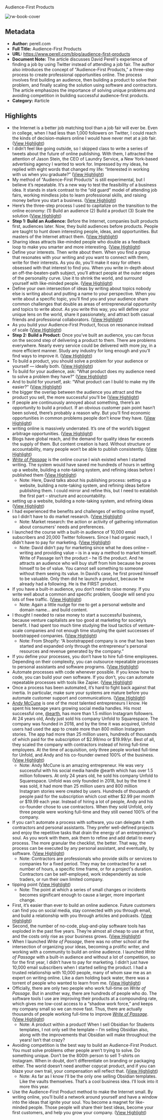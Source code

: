 Audience-First Products

![rw-book-cover](http://static1.squarespace.com/static/55576406e4b02e4679105dc2/55576b2ae4b0a213bdd2fc6a/5e2614989b352403229a94b6/1579626684972/hanson-lu-WrNbw7UeNqI-unsplash.jpg?format=1500w)

## Metadata
- **Author:** perell.com
- **Full Title:** Audience-First Products
- **URL:** https://www.perell.com/blog/audience-first-products
- **Document Note:** The article discusses David Perell's experience of finding a job by using Twitter instead of attending a job fair. The author also introduces the concept of "Audience-First Products," a three-step process to create professional opportunities online. The process involves first building an audience, then building a product to solve their problem, and finally scaling the solution using software and contractors. The article emphasizes the importance of solving unique problems and avoiding competition in building successful audience-first products.
- **Category:** #article

## Highlights
- the Internet is a better job matching tool than a job fair will ever be. Even in college, when I had less than 1,000 followers on Twitter, I could reach the kinds of decision-makers online I would have never met at a job fair. ([View Highlight](https://read.readwise.io/read/01h0tb69z85shas8w3pn1p6588))
- I didn’t feel like going outside, so I skipped class to write a series of tweets about the future of online publishing. With them, I attracted the attention of Jason Stein, the CEO of Laundry Service, a New York-based advertising agency I wanted to work for. Impressed by my ideas, he replied with eight words that changed my life: “Interested in working with us when you graduate?” ([View Highlight](https://read.readwise.io/read/01h0tb8brw480yz460h50d40a6))
- My method of “Audience-First Products” is still experimental, but I believe it’s repeatable. It’s a new way to test the feasibility of a business idea. It stands in stark contrast to the “old guard” model of attending job fairs, working mindless jobs to learn professional skills, and raising money before you start a business. ([View Highlight](https://read.readwise.io/read/01h0tbar5qp3zppa9z803gsv3p))
- Here’s the three-step process I used to capitalize on the transition to the online economy:
  (1) Build an audience
  (2) Build a product
  (3) Scale the solution ([View Highlight](https://read.readwise.io/read/01h0tbb03rpc6gj7efg58q6vnx))
- **Step 1: Build an Audience:** Before the Internet, companies built products first, audiences later. Now, they build audiences before products. People are taught to hunt down interesting people, ideas, and opportunities. But masters of the Internet attract them. ([View Highlight](https://read.readwise.io/read/01h0tbbmp5pfzjedgytmbbz5mm))
- Sharing ideas attracts like-minded people who double as a feedback loop to make you smarter and more interesting. ([View Highlight](https://read.readwise.io/read/01h0tbd76bbj0rn5sx9st62p9n))
- Define your interests. Then write about them. When you find a group that resonates with your writing and you want to connect with them, write for their interests. As you do, you’ll make it easy for others obsessed with that interest to find you. When you write in-depth about an off-the-beaten-path subject, you’ll attract people at the outer edges of the personality curve. Use it to shrink the world, and surround yourself with like-minded people. ([View Highlight](https://read.readwise.io/read/01h0tbgjkcsz0na4k0w2aza4ps))
- Define your own intersection of ideas by writing about topics nobody else is writing about and putting a name to your perspective. When you write about a specific topic, you’ll find you and your audience share common challenges that double as areas of entrepreneurial opportunity and topics to write about. As you write this way, you will define your unique lens on the world, share it passionately, and attract both casual friends and professional collaborators. ([View Highlight](https://read.readwise.io/read/01h0tbh9f7g4xfn69ch5r0f9pf))
- As you build your Audience-First Product, focus on resonance instead of scale ([View Highlight](https://read.readwise.io/read/01h0tbkh26mjs43vndcpasfmc9))
- **Step 2: Build a Product:** Once you’ve built an audience, you can focus on the second step of delivering a product to them. There are problems everywhere. Nearly every service could be delivered with more joy, in a more efficient manner. Study any industry for long enough and you’ll find ways to improve it. ([View Highlight](https://read.readwise.io/read/01h0tbpa9erg6gdxa5sz47snb4))
- To build a product, you should solve a problem for your audience or yourself — ideally both. ([View Highlight](https://read.readwise.io/read/01h0tbpgg9drbchee3qdg32jcz))
- To build for your audience, ask: “What product does my audience need to solve a problem they have?” ([View Highlight](https://read.readwise.io/read/01h0tbpnqva6n11m05n0k6jps4))
- And to build for yourself, ask: “What product can I build to make my life easier?” ([View Highlight](https://read.readwise.io/read/01h0tbpv8p4ehpkb34brg6fy3a))
- the bigger the overlap between the audience you attract and the product you sell, the more successful you’ll be ([View Highlight](https://read.readwise.io/read/01h0tbrrbyc4v687jwajz3gxdj))
- If people are continuously annoyed about something, there’s an opportunity to build a product. If an obvious customer pain point hasn’t been solved, there’s probably a reason why. But you’ll find economic opportunities in common problems people don’t know they have. ([View Highlight](https://read.readwise.io/read/01h0tbvxkrynkkbasrct0exhqa))
- writing online is massively underrated. It’s one of the world’s biggest arbitrage opportunities. ([View Highlight](https://read.readwise.io/read/01h16v11t3jr3z62361ba174dr))
- Blogs have global reach, and the demand for quality ideas far exceeds the supply of them. But content creation is hard. Without structure or accountability, many people won’t be able to publish consistently. ([View Highlight](https://read.readwise.io/read/01h16v1rf759meh1g2w89n5r41))
- [*Write of Passage*](https://perell.com/write-of-passage) is the online course I wish existed when I started writing. The system would have saved me hundreds of hours in setting up a website, building a note-taking system, and refining ideas before I published them ([View Highlight](https://read.readwise.io/read/01h16v366ec5v5eegd1dg88ep2))
    - Note: Here, David talks about his publishing process: setting up a website, building a note-taking system, and refining ideas before publishing them. I could mirror and refine this, but I need to establish the first part – structure and accountability.
- setting up a website, building a note-taking system, and refining ideas ([View Highlight](https://read.readwise.io/read/01h16v3dqb03ak8m50ya8sahes))
- I had experienced the benefits and challenges of writing online myself, so I didn’t have to do market research. ([View Highlight](https://read.readwise.io/read/01h16vbcwv3ae8y30kdxfarwbg))
    - Note: Market research: the action or activity of gathering information about consumers' needs and preferences.
- I launched the course with a built-in audience of 10,000 email subscribers and 20,000 Twitter followers. Since I had organic reach, I didn’t have to pay for marketing. ([View Highlight](https://read.readwise.io/read/01h16vddhxfsmjc77y9x54341e))
    - Note: David didn’t pay for marketing since what he does online – writing and providing value – is in a way a method to market himself. Write of Passage isn’t the product – he IS the product. And he attracts an audience who will buy stuff from him because he proves himself to be of value. You cannot sell something to someone without them seeing its value. In David’s case, he first proved himself to be valuable. Only then did he launch a product, because he already had a following. He is the FIRST product.
- If you have a built-in audience, you don’t need to raise money. If you write well about a common and specific problem, Google will send you lots of free traffic. ([View Highlight](https://read.readwise.io/read/01h16vk9gcm0n92awvpx0d5djh))
    - Note: Again a little nudge for me to get a personal website and domain name… and build content.
- I thought I needed to raise money to start a successful business, because venture capitalists are too good at marketing for society’s benefit. I had spent too much time studying the loud tactics of venture-scale companies and not enough time studying the quiet successes of bootstrapped companies. ([View Highlight](https://read.readwise.io/read/01h16vs49hqbt1ay3yvj5wy5jd))
    - Note: From Shopify: “A bootstrapped company is one that has been started and expanded only through the entrepreneur's personal resources and revenue generated by the company.”
- If you define your processes, you don’t have to hire full-time employees. Depending on their complexity, you can outsource repeatable processes to personal assistants and software programs. ([View Highlight](https://read.readwise.io/read/01h16vwp5rkzafym5pzpyq7cgd))
- Automate processes with code whenever possible. If you know how to code, you can build your own software. If you don’t, you can automate repeatable processes with tools like Zapier. ([View Highlight](https://read.readwise.io/read/01h16vxzpwt6yeb9q73wzk7888))
- Once a process has been automated, it’s hard to fight back against that inertia. In particular, make sure your systems are mature before you automate customer support and communications. ([View Highlight](https://read.readwise.io/read/01h16vzzt5ay4xtp1rvqe312kj))
- [Andy McCune](https://perell.com/podcast/andy-mccune) is one of the most talented entrepreneurs I know. He spent his teenage years growing social media handles. His most successful one, [@earth](https://www.instagram.com/earth/), has more than 1.5 million Instagram followers. At 24 years old, Andy just sold his company Unfold to Squarespace. The company was founded in 2018, and by the time it was acquired, Unfold users had used the app to create more than 800 million Instagram stories. The app had more than 25 million users, hundreds of thousands of which paid for the subscription of $2.99/mo or $19.99/yr. Best of all, they scaled the company with contractors instead of hiring full-time employees. At the time of acquisition, only three people worked full-time for Unfold, and Andy and his co-founder owned 100% of the business. ([View Highlight](https://read.readwise.io/read/01h16waqr15cxt8k1jcb1sp8r4))
    - Note: Andy McCune is an amazing entrepreneur. He was very successful with his social media handle @earth which has over 1.5 million followers. At only 24 years old, he sold his company Unfold to Squarespace. Unfold was only founded in 2018, but by the time it was sold, it had more than 25 million users and 800 million Instagram stories were created by users. Hundreds of thousands of people paid for the subscription which cost either $2.99 per month or $19.99 each year. Instead of hiring a lot of people, Andy and his co-founder chose to use contractors. When they sold Unfold, only three people were working full-time and they still owned 100% of the company.
- If you can’t automate a process with software, you can delegate it with contractors and personal assistants. They prefer well-defined projects and enjoy the repetitive tasks that drain the energy of an entrepreneur’s soul. As you work with them, ask them to refine and add detail to every process. The more granular the checklist, the better. That way, the process can be executed by any personal assistant, and eventually, by software. ([View Highlight](https://read.readwise.io/read/01h16whp255xp5eyy0b6zzewr6))
    - Note: Contractors are professionals who provide skills or services to companies for a fixed period. They may be contracted for a set number of hours, a specific time frame, or for a project's duration. Contractors can be self-employed, work independently as sole traders, or run their own limited company.
- tipping point ([View Highlight](https://read.readwise.io/read/01h16wmjpcz5mjtxprpymk9enp))
    - Note: The point at which a series of small changes or incidents becomes significant enough to cause a larger, more important change.
- First, it’s easier than ever to build an online audience. Future customers can find you on social media, stay connected with you through email, and build a relationship with you through articles and podcasts. ([View Highlight](https://read.readwise.io/read/01h16wqdvtrtw8hdh09gmk4tg1))
- Second, the number of no-code, plug-and-play software tools has exploded in the past five years. They’re almost all cheap to use at first, and the costs only rise as your business grows. ([View Highlight](https://read.readwise.io/read/01h16wqzg06merg85dw6mnvcmn))
- When I launched *Write of Passage*, there was no other school at the intersection of organizing your ideas, becoming a prolific writer, and working with a community to build an online audience. I launched *Write of Passage* with a built-in audience and without a lot of competition, so for the first year, I didn’t have to pay for marketing. I didn’t just have 10,000 email subscribers when I started selling the product. I had a trusted relationship with 10,000 people, many of whom saw me as an expert on writing online. Like a dam holding back water, there was a torrent of people who wanted to learn from me. ([View Highlight](https://read.readwise.io/read/01h16wwwc5w0q5ff3xhebz599y))
- Officially, there are only two people who work full-time on *Write of Passage*. But in another way, there are hundreds of people who do. The software tools I use are improving their products at a compounding rate, which gives me low-cost access to a “shadow work force,” and keeps my company small so we can move fast. Thus, there are actually thousands of people working full-time to improve [*Write of Passage*](https://perell.com/write-of-passage). ([View Highlight](https://read.readwise.io/read/01h16wxjk01bn5bnwyy5nm9pzw))
    - Note: A product within a product! When I sell Obsidian for Students templates, I not only sell the template – I’m selling Obsidian also, along with the improvements that Obsidian will make throughout the years! Isn’t that crazy?
- Avoiding competition is the best way to build an Audience-First Product. You must solve problems other people aren’t trying to solve. Do something unique. Don’t be the 800th person to sell T-shirts on Instagram. When in doubt, don’t differentiate on branding or packaging either. The world doesn’t need another copycat product, and if you can blaze your own trail, your compensation will reflect that. ([View Highlight](https://read.readwise.io/read/01h16x0c8xd1xaahynzx9gp0hp))
    - Note: As far as I know I’ll be the only one selling Obsidian templates. Like the vaults themselves. That’s a cool business idea. I’ll look into it more this year.
- Use the Audience-First Product method to make the Internet small. By writing online, you’ll build a network around yourself and have a window into the ideas that ignite your soul. You become a magnet for like-minded people. Those people will share their best ideas, become your first customers, and help you grow your company. ([View Highlight](https://read.readwise.io/read/01h16x3dd2thp2m4bth0rd6z4x))
